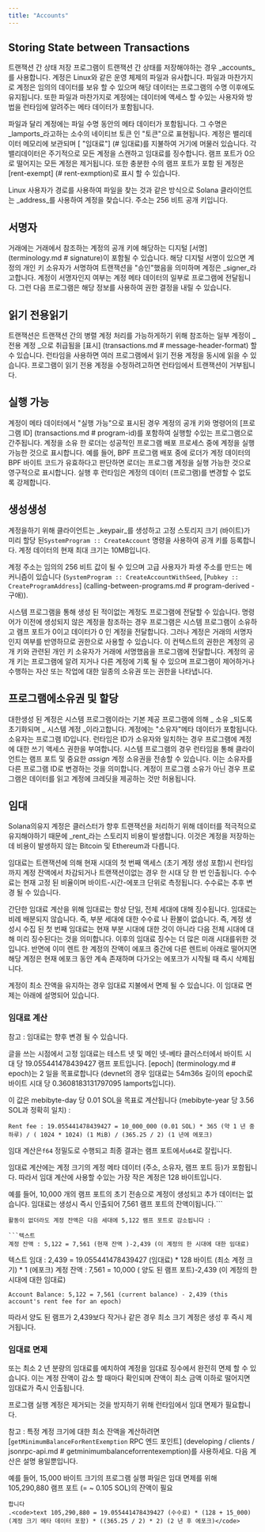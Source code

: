 ```yaml
---
title: "Accounts"
---
```


## Storing State between Transactions

트랜잭션 간 상태 저장 프로그램이 트랜잭션 간 상태를 저장해야하는 경우 _accounts_를 사용합니다. 계정은 Linux와 같은 운영 체제의 파일과 유사합니다. 파일과 마찬가지로 계정은 임의의 데이터를 보유 할 수 있으며 해당 데이터는 프로그램의 수명 이후에도 유지됩니다. 또한 파일과 마찬가지로 계정에는 데이터에 액세스 할 수있는 사용자와 방법을 런타임에 알려주는 메타 데이터가 포함됩니다.

파일과 달리 계정에는 파일 수명 동안의 메타 데이터가 포함됩니다. 그 수명은 _lamports_라고하는 소수의 네이티브 토큰 인 "토큰"으로 표현됩니다. 계정은 밸리데이터 메모리에 보관되며 \[ "임대료"\] (# 임대료)를 지불하여 거기에 머물러 있습니다. 각 밸리데이터은 주기적으로 모든 계정을 스캔하고 임대료를 징수합니다. 램프 포트가 0으로 떨어지는 모든 계정은 제거됩니다.  또한 충분한 수의 램프 포트가 포함 된 계정은 \[rent-exempt\] (# rent-exmption)로 표시 할 수 있습니다.

Linux 사용자가 경로를 사용하여 파일을 찾는 것과 같은 방식으로 Solana 클라이언트는 _address_를 사용하여 계정을 찾습니다. 주소는 256 비트 공개 키입니다.

## 서명자

거래에는 거래에서 참조하는 계정의 공개 키에 해당하는 디지털 \[서명\] (terminology.md # signature)이 포함될 수 있습니다. 해당 디지털 서명이 있으면 계정의 개인 키 소유자가 서명하여 트랜잭션을 "승인"했음을 의미하며 계정은 _signer_라고합니다. 계정이 서명자인지 여부는 계정 메타 데이터의 일부로 프로그램에 전달됩니다. 그런 다음 프로그램은 해당 정보를 사용하여 권한 결정을 내릴 수 있습니다.

## 읽기 전용읽기

트랜잭션은 트랜잭션 간의 병렬 계정 처리를 가능하게하기 위해 참조하는 일부 계정이 _전용 계정 _으로 취급됨을 \[표시\] (transactions.md # message-header-format) 할 수 있습니다. 런타임을 사용하면 여러 프로그램에서 읽기 전용 계정을 동시에 읽을 수 있습니다. 프로그램이 읽기 전용 계정을 수정하려고하면 런타임에서 트랜잭션이 거부됩니다.

## 실행 가능

계정이 메타 데이터에서 "실행 가능"으로 표시된 경우 계정의 공개 키와 명령어의 \[프로그램 ID\] (transactions.md # program-id)를 포함하여 실행할 수있는 프로그램으로 간주됩니다. 계정을 소유 한 로더는 성공적인 프로그램 배포 프로세스 중에 계정을 실행 가능한 것으로 표시합니다.  예를 들어, BPF 프로그램 배포 중에 로더가 계정 데이터의 BPF 바이트 코드가 유효하다고 판단하면 로더는 프로그램 계정을 실행 가능한 것으로 영구적으로 표시합니다.  실행 후 런타임은 계정의 데이터 (프로그램)를 변경할 수 없도록 강제합니다.

## 생성생성

계정을하기 위해 클라이언트는 _keypair_를 생성하고 고정 스토리지 크기 (바이트)가 미리 할당 된`SystemProgram :: CreateAccount` 명령을 사용하여 공개 키를 등록합니다. 계정 데이터의 현재 최대 크기는 10MB입니다.

계정 주소는 임의의 256 비트 값이 될 수 있으며 고급 사용자가 파생 주소를 만드는 메커니즘이 있습니다 (`SystemProgram :: CreateAccountWithSeed`, [`Pubkey :: CreateProgramAddress`] (calling-between-programs.md # program-derived -구애)).

시스템 프로그램을 통해 생성 된 적이없는 계정도 프로그램에 전달할 수 있습니다. 명령어가 이전에 생성되지 않은 계정을 참조하는 경우 프로그램은 시스템 프로그램이 소유하고 램프 포트가 0이고 데이터가 0 인 계정을 전달합니다. 그러나 계정은 거래의 서명자인지 여부를 반영하므로 권한으로 사용할 수 있습니다. 이 컨텍스트의 권한은 계정의 공개 키와 관련된 개인 키 소유자가 거래에 서명했음을 프로그램에 전달합니다. 계정의 공개 키는 프로그램에 알려 지거나 다른 계정에 기록 될 수 있으며 프로그램이 제어하거나 수행하는 자산 또는 작업에 대한 일종의 소유권 또는 권한을 나타냅니다.

## 프로그램에소유권 및 할당

대한생성 된 계정은 시스템 프로그램이라는 기본 제공 프로그램에 의해 _ 소유 _되도록 초기화되며 _ 시스템 계정 _이라고합니다. 계정에는 "소유자"메타 데이터가 포함됩니다. 소유자는 프로그램 ID입니다. 런타임은 ID가 소유자와 일치하는 경우 프로그램에 계정에 대한 쓰기 액세스 권한을 부여합니다. 시스템 프로그램의 경우 런타임을 통해 클라이언트는 램프 포트 및 중요한 _assign_ 계정 소유권을 전송할 수 있습니다. 이는 소유자를 다른 프로그램 ID로 변경하는 것을 의미합니다. 계정이 프로그램 소유가 아닌 경우 프로그램은 데이터를 읽고 계정에 크레딧을 제공하는 것만 허용됩니다.

## 임대

Solana의유지 계정은 클러스터가 향후 트랜잭션을 처리하기 위해 데이터를 적극적으로 유지해야하기 때문에 _rent_라는 스토리지 비용이 발생합니다. 이것은 계정을 저장하는 데 비용이 발생하지 않는 Bitcoin 및 Ethereum과 다릅니다.

임대료는 트랜잭션에 의해 현재 시대의 첫 번째 액세스 (초기 계정 생성 포함)시 런타임까지 계정 잔액에서 차감되거나 트랜잭션이없는 경우 한 시대 당 한 번 인출됩니다. 수수료는 현재 고정 된 비율이며 바이트-시간-에포크 단위로 측정됩니다. 수수료는 추후 변경 될 수 있습니다.

간단한 임대료 계산을 위해 임대료는 항상 단일, 전체 세대에 대해 징수됩니다. 임대료는 비례 배분되지 않습니다. 즉, 부분 세대에 대한 수수료 나 환불이 없습니다. 즉, 계정 생성시 수집 된 첫 번째 임대료는 현재 부분 시대에 대한 것이 아니라 다음 전체 시대에 대해 미리 징수된다는 것을 의미합니다. 이후의 임대료 징수는 더 많은 미래 시대를위한 것입니다. 반면에 이미 렌트 한 계정의 잔액이 에포크 중간에 다른 렌트비 아래로 떨어지면 해당 계정은 현재 에포크 동안 계속 존재하며 다가오는 에포크가 시작될 때 즉시 삭제됩니다.

계정이 최소 잔액을 유지하는 경우 임대료 지불에서 면제 될 수 있습니다. 이 임대료 면제는 아래에 설명되어 있습니다.

### 임대료 계산

참고 : 임대료는 향후 변경 될 수 있습니다.

글을 쓰는 시점에서 고정 임대료는 테스트 넷 및 메인 넷-베타 클러스터에서 바이트 시대 당 19.055441478439427 램프 포트입니다. \[epoch\] (terminology.md # epoch)는 2 일을 목표로합니다 (devnet의 경우 임대료는 54m36s 길이의 epoch로 바이트 시대 당 0.3608183131797095 lamports입니다).

이 값은 mebibyte-day 당 0.01 SOL을 목표로 계산됩니다 (mebibyte-year 당 3.56 SOL과 정확히 일치) :

```text
Rent fee : 19.055441478439427 = 10_000_000 (0.01 SOL) * 365 (약 1 년 중 하루) / ( 1024 * 1024) (1 MiB) / (365.25 / 2) (1 년에 에포크)
```

임대 계산은`f64` 정밀도로 수행되고 최종 결과는 램프 포트에서`u64`로 잘립니다.

임대료 계산에는 계정 크기의 계정 메타 데이터 (주소, 소유자, 램프 포트 등)가 포함됩니다. 따라서 임대 계산에 사용할 수있는 가장 작은 계정은 128 바이트입니다.

예를 들어, 10,000 개의 램프 포트의 초기 전송으로 계정이 생성되고 추가 데이터는 없습니다. 임대료는 생성시 즉시 인출되어 7,561 램프 포트의 잔액이됩니다.```


```text
활동이 없더라도 계정 잔액은 다음 세대에 5,122 램프 포트로 감소됩니다 :

```텍스트
계정 잔액 : 5,122 = 7,561 (현재 잔액 )-2,439 (이 계정의 한 시대에 대한 임대료)
```

텍스트 임대 : 2,439 = 19.055441478439427 (임대료) * 128 바이트 (최소 계정 크기) * 1 (에포크) 계정 잔액 : 7,561 = 10,000 ( 양도 된 램프 포트)-2,439 (이 계정의 한 시대에 대한 임대료)

```text
Account Balance: 5,122 = 7,561 (current balance) - 2,439 (this account's rent fee for an epoch)
```

따라서 양도 된 램프가 2,439보다 작거나 같은 경우 최소 크기 계정은 생성 후 즉시 제거됩니다.

### 임대료 면제

또는 최소 2 년 분량의 임대료를 예치하여 계정을 임대료 징수에서 완전히 면제 할 수 있습니다. 이는 계정 잔액이 감소 할 때마다 확인되며 잔액이 최소 금액 이하로 떨어지면 임대료가 즉시 인출됩니다.

프로그램 실행 계정은 제거되는 것을 방지하기 위해 런타임에서 임대 면제가 필요합니다.

참고 : 특정 계정 크기에 대한 최소 잔액을 계산하려면 [`getMinimumBalanceForRentExemption` RPC 엔드 포인트] (developing / clients / jsonrpc-api.md # getminimumbalanceforrentexemption)를 사용하세요. 다음 계산은 설명 용일뿐입니다.

예를 들어, 15,000 바이트 크기의 프로그램 실행 파일은 임대 면제를 위해 105,290,880 램프 포트 (= ~ 0.105 SOL)의 잔액이 필요

```text
합니다
.<code>text 105,290,880 = 19.055441478439427 (수수료) * (128 + 15_000) (계정 크기 메타 데이터 포함) * ((365.25 / 2) * 2) (2 년 후 에포크)</code>
```
